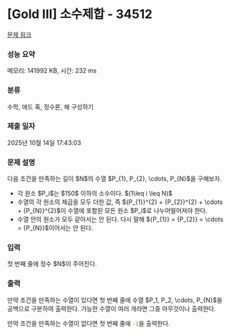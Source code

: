 # [Gold III] 소수제합 - 34512 

[문제 링크](https://www.acmicpc.net/problem/34512) 

### 성능 요약

메모리: 141992 KB, 시간: 232 ms

### 분류

수학, 애드 혹, 정수론, 해 구성하기

### 제출 일자

2025년 10월 14일 17:43:03

### 문제 설명

<p>다음 조건을 만족하는 길이 $N$의 수열 $P_{1}, P_{2}, \cdots, P_{N}$을 구해보자.</p>

<ul>
<li>각 원소 $P_i$는 $150$ 이하의 소수이다. $(1\leq i \leq N)$</li>
<li>수열의 각 원소의 제곱을 모두 더한 값, 즉 ${P_{1}}^{2} + {P_{2}}^{2} + \cdots + {P_{N}}^{2}$이 수열에 포함된 모든 원소 $P_i$로 나누어떨어져야 한다.</li>
<li>수열 안의 원소가 모두 같아서는 안 된다. 다시 말해 ${P_{1}} = {P_{2}} = \cdots = {P_{N}}$이어서는 안 된다.</li>
</ul>

### 입력 

 <p>첫 번째 줄에 정수 $N$이 주어진다.</p>

### 출력 

 <p>만약 조건을 만족하는 수열이 있다면 첫 번째 줄에 수열 $P_1, P_2, \cdots, P_{N}$을 공백으로 구분하여 출력한다. 가능한 수열이 여러 개라면 그중 아무것이나 출력한다.</p>

<p>만약 조건을 만족하는 수열이 없다면 첫 번째 줄에 <span style="color:#e74c3c;"><code>-1</code></span>을 출력한다.</p>

